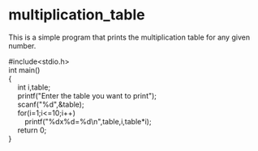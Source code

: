 # multiplication_table
This is a simple program that prints the multiplication table for any given number.

#include<stdio.h><br>
int main()<br>
{<br>
&emsp;	int i,table;<br>
&emsp;	printf("Enter the table you want to print");<br>
&emsp;	scanf("%d",&table);<br>
&emsp;	for(i=1;i<=10;i++)<br>
&emsp;&emsp;		printf("%dx%d=%d\n",table,i,table*i);<br>
&emsp;	return 0;<br>
}<br>
